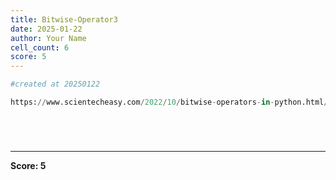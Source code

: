 ```yaml
---
title: Bitwise-Operator3
date: 2025-01-22
author: Your Name
cell_count: 6
score: 5
---
```


```python
#created at 20250122
```


```python
https://www.scientecheasy.com/2022/10/bitwise-operators-in-python.html/
```


```python

```


```python

```


```python

```


```python

```


---
**Score: 5**